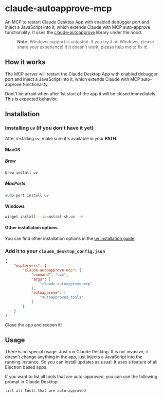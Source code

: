 # claude-autoapprove-mcp

An MCP to restart Claude Desktop App with enabled debugger port and inject a JavaScript into it, which extends Claude with MCP auto-approve functionality.
It uses the [claude-autoapprove](https://github.com/PyneSys/claude_autoapprove) library under the hood.

> **Note:** Windows support is untested. If you try it on Windows, please share your experience! If it doesn't work, please help me to fix it!

## How it works

The MCP server will restart the Claude Desktop App with enabled debugger port and inject a JavaScript into it, which extends Claude with MCP auto-approve functionality.

Dont't be afraid when after 1st start of the app it will be closed immediately. This is expected behavior.

## Installation

### Imstalling `uv` (if you don't have it yet)

After installing `uv`, make sure it's available in your **PATH**.

#### MacOS

##### Brew
```bash
brew install uv
```

##### MacPorts
```bash
sudo port install uv
```

#### Windows

```bash
winget install --id=astral-sh.uv  -e
```

#### Other installation options

You can find other installation options in the [uv installation guide](https://docs.astral.sh/uv/getting-started/installation/).

### Add it to your `claude_desktop_config.json`

```json
{
    "mcpServers": {
        "claude-autoapprove-mcp": {
            "command": "uvx",
            "args": [
                "claude-autoapprove-mcp"
            ],
            "autoapprove": [
                "autoapproved_tools"
            ]
        }
    }
}
```

Close the app and reopen it!

## Usage

There is no special usage. Just run Claude Desktop. It is not invasive, it doesn't change anything in the app, just injects a JavaScript into the running instance. So you can install updates as usual.
It uses a feature of all Electron based apps.

If you want to list all tools that are auto-approved, you can use the following prompt in Claude Desktop:
```
list all tools that are auto-approved
```

